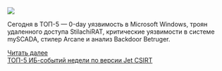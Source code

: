 <!--2025-03-24 13:57:02-->
<div class="yb">
  <div class="rss smaller1 habr"><img src="https://habrastorage.org/getpro/habr/upload_files/aa7/145/1c7/aa71451c7bb7a00d217461a7d20e53bf.jpg" /><p>Сегодня в ТОП-5 —  0-day уязвимость в Microsoft Windows, троян удаленного доступа StilachiRAT, критические уязвимости в системе mySCADA, стилер Arcane и анализ Backdoor Betruger.</p><p></p> <a href="https://habr.com/ru/articles/893884/#habracut">Читать далее</a> <br><a class="light" href="https://habr.com/ru/companies/jetinfosystems/news/893884/?utm_source=habrahabr&utm_medium=rss&utm_campaign=893884">ТОП-5 ИБ-событий недели по версии Jet CSIRT</a></div>
</div>
